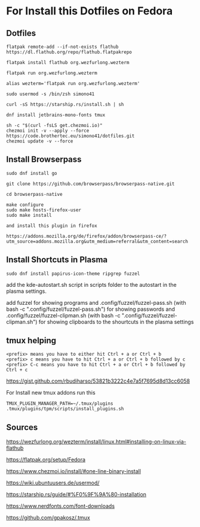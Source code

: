 # For Install this Dotfiles on Fedora

## Dotfiles

~~~
flatpak remote-add --if-not-exists flathub https://dl.flathub.org/repo/flathub.flatpakrepo

flatpak install flathub org.wezfurlong.wezterm

flatpak run org.wezfurlong.wezterm

alias wezterm='flatpak run org.wezfurlong.wezterm'

sudo usermod -s /bin/zsh simono41

curl -sS https://starship.rs/install.sh | sh

dnf install jetbrains-mono-fonts tmux

sh -c "$(curl -fsLS get.chezmoi.io)"
chezmoi init -v --apply --force https://code.brothertec.eu/simono41/dotfiles.git
chezmoi update -v --force
~~~

## Install Browserpass

~~~
sudo dnf install go

git clone https://github.com/browserpass/browserpass-native.git

cd browserpass-native

make configure
sudo make hosts-firefox-user 
sudo make install

and install this plugin in firefox

https://addons.mozilla.org/de/firefox/addon/browserpass-ce/?utm_source=addons.mozilla.org&utm_medium=referral&utm_content=search
~~~

## Install Shortcuts in Plasma

~~~
sudo dnf install papirus-icon-theme ripgrep fuzzel
~~~

add the kde-autostart.sh script in scripts folder to the autostart in the plasma settings.

add fuzzel for showing programs
and .config/fuzzel/fuzzel-pass.sh (with bash -c ".config/fuzzel/fuzzel-pass.sh") for showing passwords
and .config/fuzzel/fuzzel-clipman.sh (with bash -c ".config/fuzzel/fuzzel-clipman.sh") for showing clipboards to the shourtcuts in the plasma settings

## tmux helping

~~~
<prefix> means you have to either hit Ctrl + a or Ctrl + b
<prefix> c means you have to hit Ctrl + a or Ctrl + b followed by c
<prefix> C-c means you have to hit Ctrl + a or Ctrl + b followed by Ctrl + c
~~~

https://gist.github.com/rbudiharso/53821b3222c4e7a5f7695d8d13cc6058

For Install new tmux addons run this

~~~
TMUX_PLUGIN_MANAGER_PATH=~/.tmux/plugins .tmux/plugins/tpm/scripts/install_plugins.sh
~~~

## Sources

https://wezfurlong.org/wezterm/install/linux.html#installing-on-linux-via-flathub

https://flatpak.org/setup/Fedora

https://www.chezmoi.io/install/#one-line-binary-install

https://wiki.ubuntuusers.de/usermod/

https://starship.rs/guide/#%F0%9F%9A%80-installation

https://www.nerdfonts.com/font-downloads

https://github.com/gpakosz/.tmux
